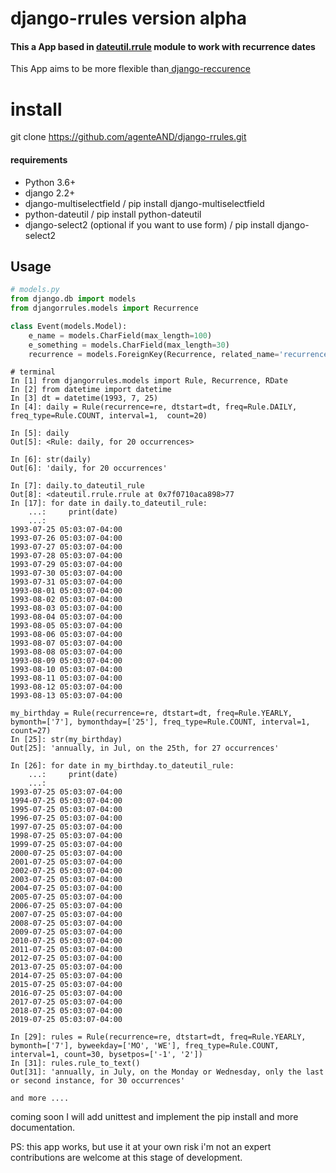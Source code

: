 # django-rrules version alpha

#### This a App based in [dateutil.rrule](https://github.com/dateutil/dateutil/) module to work with recurrence dates
This App aims to be more flexible than[ django-reccurence](https://github.com/django-recurrence/django-recurrence)

# install 
git clone https://github.com/agenteAND/django-rrules.git

#### requirements
- Python 3.6+
- django 2.2+
- django-multiselectfield / pip install django-multiselectfield
- python-dateutil / pip install python-dateutil
- django-select2 (optional if you want to use form)  / pip install django-select2
## Usage
```python
# models.py
from django.db import models
from djangorrules.models import Recurrence

class Event(models.Model):
    e_name = models.CharField(max_length=100)
    e_something = models.CharField(max_length=30)
    recurrence = models.ForeignKey(Recurrence, related_name='recurrences', related_query_name='recurrence')
```

```ssh
# terminal
In [1] from djangorrules.models import Rule, Recurrence, RDate
In [2] from datetime import datetime
In [3] dt = datetime(1993, 7, 25)
In [4]: daily = Rule(recurrence=re, dtstart=dt, freq=Rule.DAILY, freq_type=Rule.COUNT, interval=1,  count=20)                                                                                           
 
In [5]: daily                                                                                                                                                                          
Out[5]: <Rule: daily, for 20 occurrences>

In [6]: str(daily)                                                                                                                                                                     
Out[6]: 'daily, for 20 occurrences'

In [7]: daily.to_dateutil_rule                                                                                                                                                        
Out[8]: <dateutil.rrule.rrule at 0x7f0710aca898>77
In [17]: for date in daily.to_dateutil_rule: 
    ...:     print(date) 
    ...:                                                                                                                                                                               
1993-07-25 05:03:07-04:00
1993-07-26 05:03:07-04:00
1993-07-27 05:03:07-04:00
1993-07-28 05:03:07-04:00
1993-07-29 05:03:07-04:00
1993-07-30 05:03:07-04:00
1993-07-31 05:03:07-04:00
1993-08-01 05:03:07-04:00
1993-08-02 05:03:07-04:00
1993-08-03 05:03:07-04:00
1993-08-04 05:03:07-04:00
1993-08-05 05:03:07-04:00
1993-08-06 05:03:07-04:00
1993-08-07 05:03:07-04:00
1993-08-08 05:03:07-04:00
1993-08-09 05:03:07-04:00
1993-08-10 05:03:07-04:00
1993-08-11 05:03:07-04:00
1993-08-12 05:03:07-04:00
1993-08-13 05:03:07-04:00

my_birthday = Rule(recurrence=re, dtstart=dt, freq=Rule.YEARLY, bymonth=['7'], bymonthday=['25'], freq_type=Rule.COUNT, interval=1,  count=27) 
In [25]: str(my_birthday)                                                                                                                                                              
Out[25]: 'annually, in Jul, on the 25th, for 27 occurrences'

In [26]: for date in my_birthday.to_dateutil_rule: 
    ...:     print(date) 
    ...:                                                                                                                                                                               
1993-07-25 05:03:07-04:00
1994-07-25 05:03:07-04:00
1995-07-25 05:03:07-04:00
1996-07-25 05:03:07-04:00
1997-07-25 05:03:07-04:00
1998-07-25 05:03:07-04:00
1999-07-25 05:03:07-04:00
2000-07-25 05:03:07-04:00
2001-07-25 05:03:07-04:00
2002-07-25 05:03:07-04:00
2003-07-25 05:03:07-04:00
2004-07-25 05:03:07-04:00
2005-07-25 05:03:07-04:00
2006-07-25 05:03:07-04:00
2007-07-25 05:03:07-04:00
2008-07-25 05:03:07-04:00
2009-07-25 05:03:07-04:00
2010-07-25 05:03:07-04:00
2011-07-25 05:03:07-04:00
2012-07-25 05:03:07-04:00
2013-07-25 05:03:07-04:00
2014-07-25 05:03:07-04:00
2015-07-25 05:03:07-04:00
2016-07-25 05:03:07-04:00
2017-07-25 05:03:07-04:00
2018-07-25 05:03:07-04:00
2019-07-25 05:03:07-04:00

In [29]: rules = Rule(recurrence=re, dtstart=dt, freq=Rule.YEARLY, bymonth=['7'], byweekday=['MO', 'WE'], freq_type=Rule.COUNT, interval=1, count=30, bysetpos=['-1', '2'])            
In [31]: rules.rule_to_text()                                                                                                                                                          
Out[31]: 'annually, in July, on the Monday or Wednesday, only the last or second instance, for 30 occurrences'

and more .... 
```

coming soon I will add unittest and implement the pip install
and more documentation.

PS: this app works, but use it at your own risk
i'm not an expert contributions are welcome at this stage of development.
